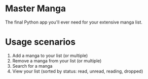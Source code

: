 # Master Manga

The final Python app you'll ever need for your extensive manga list.

# Usage scenarios
1. Add a manga to your list (or multiple)
2. Remove a manga from your list (or multiple)
3. Search for a manga
4. View your list (sorted by status: read, unread, reading, dropped)
